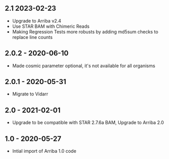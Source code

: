 ## 2.1 2023-02-23
- Upgrade to Arriba v2.4
- Use STAR BAM with Chimeric Reads
- Making Regression Tests more robusts by adding md5sum checks to replace line counts
## 2.0.2 - 2020-06-10
- Made cosmic parameter optional, it's not available for all organisms
## 2.0.1 - 2020-05-31
- Migrate to Vidarr
## 2.0 - 2021-02-01
- Upgrade to be compatible with STAR 2.7.6a BAM, Upgrade to Arriba 2.0
## 1.0 - 2020-05-27
- Intial import of Arriba 1.0 code
